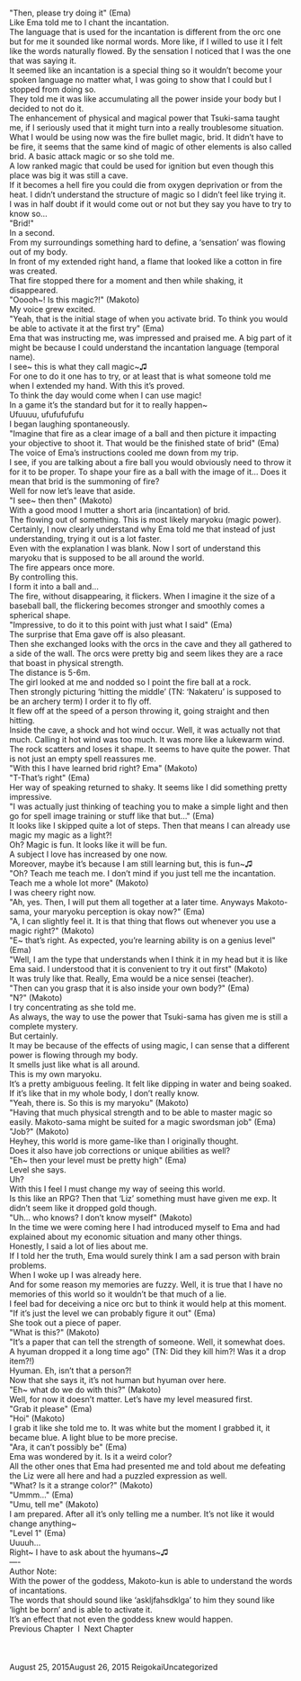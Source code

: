 <br/>
"Then, please try doing it" (Ema)<br/>
Like Ema told me to I chant the incantation.<br/>
The language that is used for the incantation is different from the orc one but for me it sounded like normal words. More like, if I willed to use it I felt like the words naturally flowed. By the sensation I noticed that I was the one that was saying it.<br/>
It seemed like an incantation is a special thing so it wouldn’t become your spoken language no matter what, I was going to show that I could but I stopped from doing so.<br/>
They told me it was like accumulating all the power inside your body but I decided to not do it.<br/>
The enhancement of physical and magical power that Tsuki-sama taught me, if I seriously used that it might turn into a really troublesome situation.<br/>
What I would be using now was the fire bullet magic, brid. It didn’t have to be fire, it seems that the same kind of magic of other elements is also called brid. A basic attack magic or so she told me.<br/>
A low ranked magic that could be used for ignition but even though this place was big it was still a cave.<br/>
If it becomes a hell fire you could die from oxygen deprivation or from the heat. I didn’t understand the structure of magic so I didn’t feel like trying it.<br/>
I was in half doubt if it would come out or not but they say you have to try to know so…<br/>
"Brid!"<br/>
In a second.<br/>
From my surroundings something hard to define, a ‘sensation’ was flowing out of my body.<br/>
In front of my extended right hand, a flame that looked like a cotton in fire was created.<br/>
That fire stopped there for a moment and then while shaking, it disappeared.<br/>
"Ooooh~! Is this magic?!" (Makoto)<br/>
My voice grew excited.<br/>
"Yeah, that is the initial stage of when you activate brid. To think you would be able to activate it at the first try" (Ema)<br/>
Ema that was instructing me, was impressed and praised me. A big part of it might be because I could understand the incantation language (temporal name).<br/>
I see~ this is what they call magic~♫<br/>
For one to do it one has to try, or at least that is what someone told me when I extended my hand. With this it’s proved.<br/>
To think the day would come when I can use magic!<br/>
In a game it’s the standard but for it to really happen~<br/>
Ufuuuu, ufufufufufu<br/>
I began laughing spontaneously.<br/>
"Imagine that fire as a clear image of a ball and then picture it impacting your objective to shoot it. That would be the finished state of brid" (Ema)<br/>
The voice of Ema’s instructions cooled me down from my trip.<br/>
I see, if you are talking about a fire ball you would obviously need to throw it for it to be proper. To shape your fire as a ball with the image of it… Does it mean that brid is the summoning of fire?<br/>
Well for now let’s leave that aside.<br/>
"I see~ then then" (Makoto)<br/>
With a good mood I mutter a short aria (incantation) of brid.<br/>
The flowing out of something. This is most likely maryoku (magic power). Certainly, I now clearly understand why Ema told me that instead of just understanding, trying it out is a lot faster.<br/>
Even with the explanation I was blank. Now I sort of understand this maryoku that is supposed to be all around the world.<br/>
The fire appears once more.<br/>
By controlling this.<br/>
I form it into a ball and…<br/>
The fire, without disappearing, it flickers. When I imagine it the size of a baseball ball, the flickering becomes stronger and smoothly comes a spherical shape.<br/>
"Impressive, to do it to this point with just what I said" (Ema)<br/>
The surprise that Ema gave off is also pleasant.<br/>
Then she exchanged looks with the orcs in the cave and they all gathered to a side of the wall. The orcs were pretty big and seem likes they are a race that boast in physical strength.<br/>
The distance is 5-6m.<br/>
The girl looked at me and nodded so I point the fire ball at a rock.<br/>
Then strongly picturing ‘hitting the middle’ (TN: ‘Nakateru’ is supposed to be an archery term) I order it to fly off.<br/>
It flew off at the speed of a person throwing it, going straight and then hitting.<br/>
Inside the cave, a shock and hot wind occur. Well, it was actually not that much. Calling it hot wind was too much. It was more like a lukewarm wind.<br/>
The rock scatters and loses it shape. It seems to have quite the power. That is not just an empty spell reassures me.<br/>
"With this I have learned brid right? Ema" (Makoto)<br/>
"T-That’s right" (Ema)<br/>
Her way of speaking returned to shaky. It seems like I did something pretty impressive.<br/>
"I was actually just thinking of teaching you to make a simple light and then go for spell image training or stuff like that but…" (Ema)<br/>
It looks like I skipped quite a lot of steps. Then that means I can already use magic my magic as a light?!<br/>
Oh? Magic is fun. It looks like it will be fun.<br/>
A subject I love has increased by one now.<br/>
Moreover, maybe it’s because I am still learning but, this is fun~♫<br/>
"Oh? Teach me teach me. I don’t mind if you just tell me the incantation. Teach me a whole lot more" (Makoto)<br/>
I was cheery right now.<br/>
"Ah, yes. Then, I will put them all together at a later time. Anyways Makoto-sama, your maryoku perception is okay now?" (Ema)<br/>
"A, I can slightly feel it. It is that thing that flows out whenever you use a magic right?" (Makoto)<br/>
"E~ that’s right. As expected, you’re learning ability is on a genius level" (Ema)<br/>
"Well, I am the type that understands when I think it in my head but it is like Ema said. I understood that it is convenient to try it out first" (Makoto)<br/>
It was truly like that. Really, Ema would be a nice sensei (teacher).<br/>
"Then can you grasp that it is also inside your own body?" (Ema)<br/>
"N?" (Makoto)<br/>
I try concentrating as she told me.<br/>
As always, the way to use the power that Tsuki-sama has given me is still a complete mystery.<br/>
But certainly.<br/>
It may be because of the effects of using magic, I can sense that a different power is flowing through my body.<br/>
It smells just like what is all around.<br/>
This is my own maryoku.<br/>
It’s a pretty ambiguous feeling. It felt like dipping in water and being soaked.<br/>
If it’s like that in my whole body, I don’t really know.<br/>
"Yeah, there is. So this is my maryoku" (Makoto)<br/>
"Having that much physical strength and to be able to master magic so easily. Makoto-sama might be suited for a magic swordsman job" (Ema)<br/>
"Job?" (Makoto)<br/>
Heyhey, this world is more game-like than I originally thought.<br/>
Does it also have job corrections or unique abilities as well?<br/>
"Eh~ then your level must be pretty high" (Ema)<br/>
Level she says.<br/>
Uh?<br/>
With this I feel I must change my way of seeing this world.<br/>
Is this like an RPG? Then that ‘Liz’ something must have given me exp. It didn’t seem like it dropped gold though.<br/>
"Uh… who knows? I don’t know myself" (Makoto)<br/>
In the time we were coming here I had introduced myself to Ema and had explained about my economic situation and many other things.<br/>
Honestly, I said a lot of lies about me.<br/>
If I told her the truth, Ema would surely think I am a sad person with brain problems.<br/>
When I woke up I was already here.<br/>
And for some reason my memories are fuzzy. Well, it is true that I have no memories of this world so it wouldn’t be that much of a lie.<br/>
I feel bad for deceiving a nice orc but to think it would help at this moment.<br/>
"If it’s just the level we can probably figure it out" (Ema)<br/>
She took out a piece of paper.<br/>
"What is this?" (Makoto)<br/>
"It’s a paper that can tell the strength of someone. Well, it somewhat does. A hyuman dropped it a long time ago" (TN: Did they kill him?! Was it a drop item?!)<br/>
Hyuman. Eh, isn’t that a person?!<br/>
Now that she says it, it’s not human but hyuman over here.<br/>
"Eh~ what do we do with this?" (Makoto)<br/>
Well, for now it doesn’t matter. Let’s have my level measured first.<br/>
"Grab it please" (Ema)<br/>
"Hoi" (Makoto)<br/>
I grab it like she told me to. It was white but the moment I grabbed it, it became blue. A light blue to be more precise.<br/>
"Ara, it can’t possibly be" (Ema)<br/>
Ema was wondered by it. Is it a weird color?<br/>
All the other ones that Ema had presented me and told about me defeating the Liz were all here and had a puzzled expression as well.<br/>
"What? Is it a strange color?" (Makoto)<br/>
"Ummm…" (Ema)<br/>
"Umu, tell me" (Makoto)<br/>
I am prepared. After all it’s only telling me a number. It’s not like it would change anything~<br/>
"Level 1" (Ema)<br/>
Uuuuh…<br/>
Right~ I have to ask about the hyumans~♫<br/>
—-<br/>
Author Note:<br/>
With the power of the goddess, Makoto-kun is able to understand the words of incantations.<br/>
The words that should sound like ‘askljfahsdklga’ to him they sound like ‘light be born’ and is able to activate it.<br/>
It’s an effect that not even the goddess knew would happen.<br/>
Previous Chapter  l  Next Chapter<br/>
<br/>
<br/>
<br/>
August 25, 2015August 26, 2015 ReigokaiUncategorized <br/>
<br/>
<br/>
